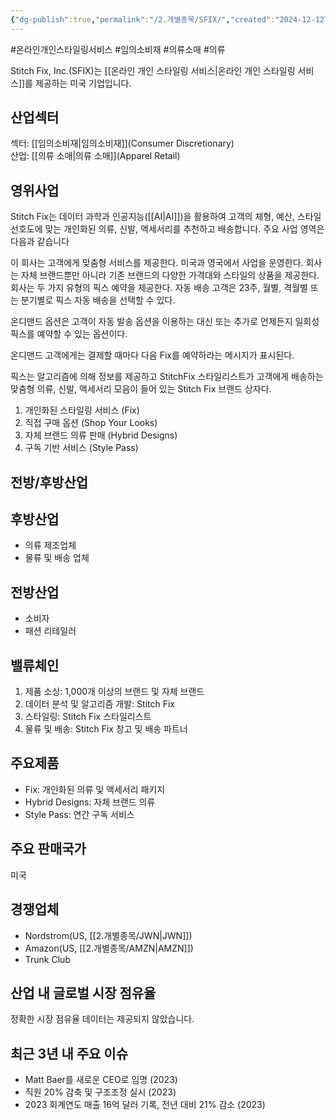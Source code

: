 ```yaml
---
{"dg-publish":true,"permalink":"/2.개별종목/SFIX/","created":"2024-12-12T21:08:23.203+09:00","updated":"2025-06-03T20:06:01.138+09:00"}
---
```


#온라인개인스타일링서비스 #임의소비재 #의류소매 #의류 


Stitch Fix, Inc.(SFIX)는 [[온라인 개인 스타일링 서비스\|온라인 개인 스타일링 서비스]]를 제공하는 미국 기업입니다.

## 산업섹터

섹터: [[임의소비재\|임의소비재]](Consumer Discretionary)  
산업: [[의류 소매\|의류 소매]](Apparel Retail)

## 영위사업

Stitch Fix는 데이터 과학과 인공지능([[AI\|AI]])을 활용하여 고객의 체형, 예산, 스타일 선호도에 맞는 개인화된 의류, 신발, 액세서리를 추천하고 배송합니다. 주요 사업 영역은 다음과 같습니다

이 회사는 고객에게 맞춤형 서비스를 제공한다. 미국과 영국에서 사업을 운영한다. 회사는 자체 브랜드뿐만 아니라 기존 브랜드의 다양한 가격대와 스타일의 상품을 제공한다.  
회사는 두 가지 유형의 픽스 예약을 제공한다. 자동 배송 고객은 23주, 월별, 격월별 또는 분기별로 픽스 자동 배송을 선택할 수 있다.  
  
온디맨드 옵션은 고객이 자동 발송 옵션을 이용하는 대신 또는 추가로 언제든지 일회성 픽스를 예약할 수 있는 옵션이다.  

온디맨드 고객에게는 결제할 때마다 다음 Fix를 예약하라는 메시지가 표시된다.  
  
픽스는 알고리즘에 의해 정보를 제공하고 StitchFix 스타일리스트가 고객에게 배송하는 맞춤형 의류, 신발, 액세서리 모음이 들어 있는 Stitch Fix 브랜드 상자다.

1. 개인화된 스타일링 서비스 (Fix)
2. 직접 구매 옵션 (Shop Your Looks)
3. 자체 브랜드 의류 판매 (Hybrid Designs)
4. 구독 기반 서비스 (Style Pass)

## 전방/후방산업

## 후방산업

- 의류 제조업체
- 물류 및 배송 업체

## 전방산업

- 소비자
- 패션 리테일러

## 밸류체인

1. 제품 소싱: 1,000개 이상의 브랜드 및 자체 브랜드
2. 데이터 분석 및 알고리즘 개발: Stitch Fix
3. 스타일링: Stitch Fix 스타일리스트
4. 물류 및 배송: Stitch Fix 창고 및 배송 파트너

## 주요제품

- Fix: 개인화된 의류 및 액세서리 패키지
- Hybrid Designs: 자체 브랜드 의류
- Style Pass: 연간 구독 서비스

## 주요 판매국가

미국

## 경쟁업체

- Nordstrom(US, [[2.개별종목/JWN\|JWN]])
- Amazon(US, [[2.개별종목/AMZN\|AMZN]])
- Trunk Club

## 산업 내 글로벌 시장 점유율

정확한 시장 점유율 데이터는 제공되지 않았습니다.

## 최근 3년 내 주요 이슈

- Matt Baer를 새로운 CEO로 임명 (2023)
- 직원 20% 감축 및 구조조정 실시 (2023)
- 2023 회계연도 매출 16억 달러 기록, 전년 대비 21% 감소 (2023)